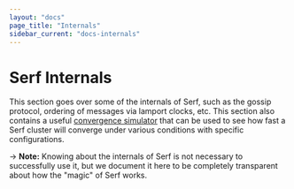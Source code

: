 ```yaml
---
layout: "docs"
page_title: "Internals"
sidebar_current: "docs-internals"
---
```


# Serf Internals

This section goes over some of the internals of Serf, such as the gossip
protocol, ordering of messages via lamport clocks, etc. This section
also contains a useful [convergence simulator](/docs/internals/simulator.html)
that can be used to see how fast a Serf cluster will converge under
various conditions with specific configurations.

-> **Note:** Knowing about the internals of Serf is not necessary to
successfully use it, but we document it here to be completely transparent
about how the "magic" of Serf works.
